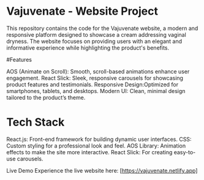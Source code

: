 # Vajuvenate - Website Project
This repository contains the code for the Vajuvenate website, a modern and responsive platform designed to showcase a cream addressing vaginal dryness. The website focuses on providing users with an elegant and informative experience while highlighting the product's benefits.

#Features

AOS (Animate on Scroll): Smooth, scroll-based animations enhance user engagement.
React Slick: Sleek, responsive carousels for showcasing product features and testimonials.
Responsive Design:Optimized for smartphones, tablets, and desktops.
Modern UI: Clean, minimal design tailored to the product’s theme.

# Tech Stack

React.js: Front-end framework for building dynamic user interfaces.
CSS: Custom styling for a professional look and feel.
AOS Library: Animation effects to make the site more interactive.
React Slick: For creating easy-to-use carousels.

Live Demo
Experience the live website here: [https://vajuvenate.netlify.app]
